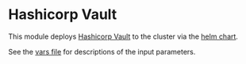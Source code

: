 # Hashicorp Vault

This module deploys [Hashicorp Vault](https://www.vaultproject.io/) to the cluster via the [helm chart](https://github.com/hashicorp/vault-helm).

See the [vars file](./vars.tf) for descriptions of the input parameters.

